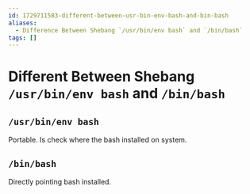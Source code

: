 ```yaml
---
id: 1729711583-different-between-usr-bin-env-bash-and-bin-bash
aliases:
  - Difference Between Shebang `/usr/bin/env bash` and `/bin/bash`
tags: []
---
```


# Different Between Shebang `/usr/bin/env bash` and `/bin/bash`

## `/usr/bin/env bash`

Portable. Is check where the bash installed on system.

## `/bin/bash`

Directly pointing bash installed.


